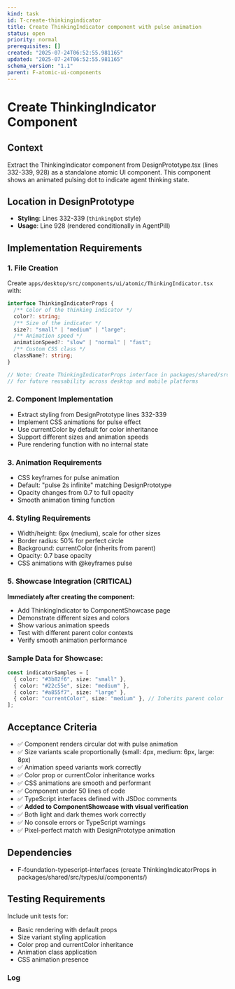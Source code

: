 ```yaml
---
kind: task
id: T-create-thinkingindicator
title: Create ThinkingIndicator component with pulse animation
status: open
priority: normal
prerequisites: []
created: "2025-07-24T06:52:55.981165"
updated: "2025-07-24T06:52:55.981165"
schema_version: "1.1"
parent: F-atomic-ui-components
---
```


# Create ThinkingIndicator Component

## Context

Extract the ThinkingIndicator component from DesignPrototype.tsx (lines 332-339, 928) as a standalone atomic UI component. This component shows an animated pulsing dot to indicate agent thinking state.

## Location in DesignPrototype

- **Styling**: Lines 332-339 (`thinkingDot` style)
- **Usage**: Line 928 (rendered conditionally in AgentPill)

## Implementation Requirements

### 1. File Creation

Create `apps/desktop/src/components/ui/atomic/ThinkingIndicator.tsx` with:

```typescript
interface ThinkingIndicatorProps {
  /** Color of the thinking indicator */
  color?: string;
  /** Size of the indicator */
  size?: "small" | "medium" | "large";
  /** Animation speed */
  animationSpeed?: "slow" | "normal" | "fast";
  /** Custom CSS class */
  className?: string;
}

// Note: Create ThinkingIndicatorProps interface in packages/shared/src/types/ui/components/
// for future reusability across desktop and mobile platforms
```

### 2. Component Implementation

- Extract styling from DesignPrototype lines 332-339
- Implement CSS animations for pulse effect
- Use currentColor by default for color inheritance
- Support different sizes and animation speeds
- Pure rendering function with no internal state

### 3. Animation Requirements

- CSS keyframes for pulse animation
- Default: "pulse 2s infinite" matching DesignPrototype
- Opacity changes from 0.7 to full opacity
- Smooth animation timing function

### 4. Styling Requirements

- Width/height: 6px (medium), scale for other sizes
- Border radius: 50% for perfect circle
- Background: currentColor (inherits from parent)
- Opacity: 0.7 base opacity
- CSS animations with @keyframes pulse

### 5. Showcase Integration (CRITICAL)

**Immediately after creating the component:**

- Add ThinkingIndicator to ComponentShowcase page
- Demonstrate different sizes and colors
- Show various animation speeds
- Test with different parent color contexts
- Verify smooth animation performance

### Sample Data for Showcase:

```typescript
const indicatorSamples = [
  { color: "#3b82f6", size: "small" },
  { color: "#22c55e", size: "medium" },
  { color: "#a855f7", size: "large" },
  { color: "currentColor", size: "medium" }, // Inherits parent color
];
```

## Acceptance Criteria

- ✅ Component renders circular dot with pulse animation
- ✅ Size variants scale proportionally (small: 4px, medium: 6px, large: 8px)
- ✅ Animation speed variants work correctly
- ✅ Color prop or currentColor inheritance works
- ✅ CSS animations are smooth and performant
- ✅ Component under 50 lines of code
- ✅ TypeScript interfaces defined with JSDoc comments
- ✅ **Added to ComponentShowcase with visual verification**
- ✅ Both light and dark themes work correctly
- ✅ No console errors or TypeScript warnings
- ✅ Pixel-perfect match with DesignPrototype animation

## Dependencies

- F-foundation-typescript-interfaces (create ThinkingIndicatorProps in packages/shared/src/types/ui/components/)

## Testing Requirements

Include unit tests for:

- Basic rendering with default props
- Size variant styling application
- Color prop and currentColor inheritance
- Animation class application
- CSS animation presence

### Log
